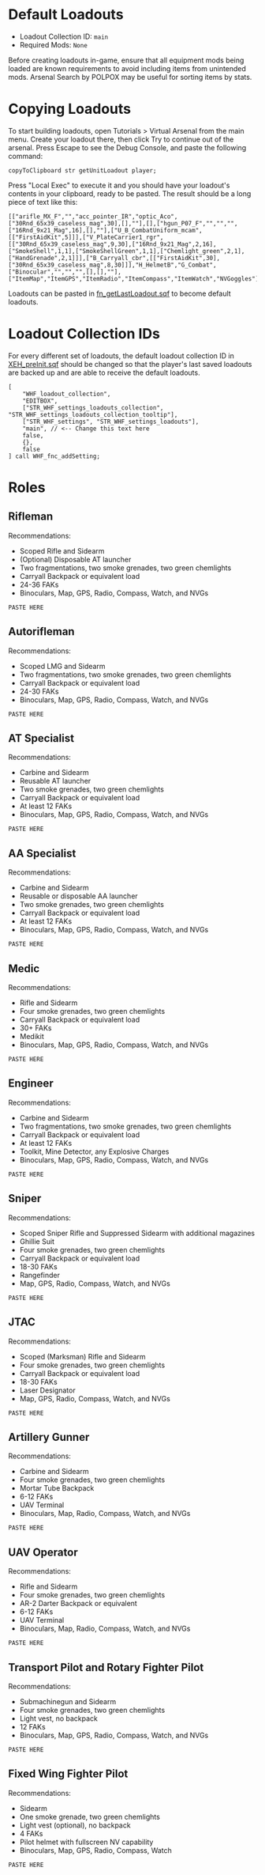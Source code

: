 # Default Loadouts
- Loadout Collection ID: `main`
- Required Mods: `None`

Before creating loadouts in-game, ensure that all equipment mods being loaded
are known requirements to avoid including items from unintended mods.
Arsenal Search by POLPOX may be useful for sorting items by stats.

# Copying Loadouts
To start building loadouts, open Tutorials > Virtual Arsenal from the main menu.
Create your loadout there, then click Try to continue out of the arsenal.
Press Escape to see the Debug Console, and paste the following command:

```sqf
copyToClipboard str getUnitLoadout player;
```

Press "Local Exec" to execute it and you should have your loadout's contents
in your clipboard, ready to be pasted. The result should be a long piece of text
like this:

```sqf
[["arifle_MX_F","","acc_pointer_IR","optic_Aco",["30Rnd_65x39_caseless_mag",30],[],""],[],["hgun_P07_F","","","",["16Rnd_9x21_Mag",16],[],""],["U_B_CombatUniform_mcam",[["FirstAidKit",5]]],["V_PlateCarrier1_rgr",[["30Rnd_65x39_caseless_mag",9,30],["16Rnd_9x21_Mag",2,16],["SmokeShell",1,1],["SmokeShellGreen",1,1],["Chemlight_green",2,1],["HandGrenade",2,1]]],["B_Carryall_cbr",[["FirstAidKit",30],["30Rnd_65x39_caseless_mag",8,30]]],"H_HelmetB","G_Combat",["Binocular","","","",[],[],""],["ItemMap","ItemGPS","ItemRadio","ItemCompass","ItemWatch","NVGoggles"]]
```

Loadouts can be pasted in [fn_getLastLoadout.sqf] to become default loadouts.

[fn_getLastLoadout.sqf]: https://github.com/Warriors-Haven-Gaming/WHFramework/blob/main/WHFramework.Altis/Functions/Loadouts/fn_getLastLoadout.sqf

# Loadout Collection IDs
For every different set of loadouts, the default loadout collection ID in
[XEH_preInit.sqf] should be changed so that the player's last saved loadouts
are backed up and are able to receive the default loadouts.

```sqf
[
    "WHF_loadout_collection",
    "EDITBOX",
    ["STR_WHF_settings_loadouts_collection", "STR_WHF_settings_loadouts_collection_tooltip"],
    ["STR_WHF_settings", "STR_WHF_settings_loadouts"],
    "main", // <-- Change this text here
    false,
    {},
    false
] call WHF_fnc_addSetting;
```

[XEH_preInit.sqf]: https://github.com/Warriors-Haven-Gaming/WHFramework/blob/main/WHFramework.Altis/XEH_preInit.sqf

# Roles

## Rifleman
Recommendations:
- Scoped Rifle and Sidearm
- (Optional) Disposable AT launcher
- Two fragmentations, two smoke grenades, two green chemlights
- Carryall Backpack or equivalent load
- 24-36 FAKs
- Binoculars, Map, GPS, Radio, Compass, Watch, and NVGs

```sqf
PASTE HERE
```

## Autorifleman
Recommendations:
- Scoped LMG and Sidearm
- Two fragmentations, two smoke grenades, two green chemlights
- Carryall Backpack or equivalent load
- 24-30 FAKs
- Binoculars, Map, GPS, Radio, Compass, Watch, and NVGs

```sqf
PASTE HERE
```

## AT Specialist
Recommendations:
- Carbine and Sidearm
- Reusable AT launcher
- Two smoke grenades, two green chemlights
- Carryall Backpack or equivalent load
- At least 12 FAKs
- Binoculars, Map, GPS, Radio, Compass, Watch, and NVGs

```sqf
PASTE HERE
```

## AA Specialist
Recommendations:
- Carbine and Sidearm
- Reusable or disposable AA launcher
- Two smoke grenades, two green chemlights
- Carryall Backpack or equivalent load
- At least 12 FAKs
- Binoculars, Map, GPS, Radio, Compass, Watch, and NVGs

```sqf
PASTE HERE
```

## Medic
Recommendations:
- Rifle and Sidearm
- Four smoke grenades, two green chemlights
- Carryall Backpack or equivalent load
- 30+ FAKs
- Medikit
- Binoculars, Map, GPS, Radio, Compass, Watch, and NVGs

```sqf
PASTE HERE
```

## Engineer
Recommendations:
- Carbine and Sidearm
- Two fragmentations, two smoke grenades, two green chemlights
- Carryall Backpack or equivalent load
- At least 12 FAKs
- Toolkit, Mine Detector, any Explosive Charges
- Binoculars, Map, GPS, Radio, Compass, Watch, and NVGs

```sqf
PASTE HERE
```

## Sniper
Recommendations:
- Scoped Sniper Rifle and Suppressed Sidearm with additional magazines
- Ghillie Suit
- Four smoke grenades, two green chemlights
- Carryall Backpack or equivalent load
- 18-30 FAKs
- Rangefinder
- Map, GPS, Radio, Compass, Watch, and NVGs

```sqf
PASTE HERE
```

## JTAC
Recommendations:
- Scoped (Marksman) Rifle and Sidearm
- Four smoke grenades, two green chemlights
- Carryall Backpack or equivalent load
- 18-30 FAKs
- Laser Designator
- Map, GPS, Radio, Compass, Watch, and NVGs

```sqf
PASTE HERE
```

## Artillery Gunner
Recommendations:
- Carbine and Sidearm
- Four smoke grenades, two green chemlights
- Mortar Tube Backpack
- 6-12 FAKs
- UAV Terminal
- Binoculars, Map, Radio, Compass, Watch, and NVGs

```sqf
PASTE HERE
```

## UAV Operator
Recommendations:
- Rifle and Sidearm
- Four smoke grenades, two green chemlights
- AR-2 Darter Backpack or equivalent
- 6-12 FAKs
- UAV Terminal
- Binoculars, Map, Radio, Compass, Watch, and NVGs

```sqf
PASTE HERE
```

## Transport Pilot and Rotary Fighter Pilot
Recommendations:
- Submachinegun and Sidearm
- Four smoke grenades, two green chemlights
- Light vest, no backpack
- 12 FAKs
- Binoculars, Map, GPS, Radio, Compass, Watch, and NVGs

```sqf
PASTE HERE
```

## Fixed Wing Fighter Pilot
Recommendations:
- Sidearm
- One smoke grenade, two green chemlights
- Light vest (optional), no backpack
- 4 FAKs
- Pilot helmet with fullscreen NV capability
- Binoculars, Map, GPS, Radio, Compass, Watch

```sqf
PASTE HERE
```
